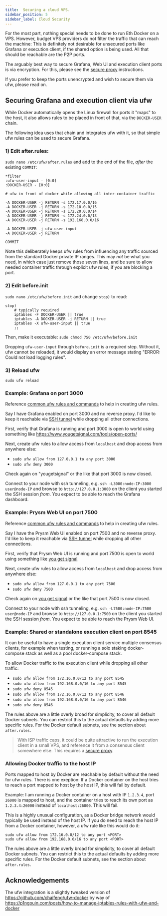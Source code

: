 ```yaml
---
title:  Securing a cloud VPS.
sidebar_position: 5
sidebar_label: Cloud Security
---
```


For the most part, nothing special needs to be done to run Eth Docker on a VPS. However, budget VPS providers do not
filter the traffic that can reach the machine: This is definitely not desirable for unsecured ports like Grafana
or execution client, if the shared option is being used. All that should be reachable are the P2P ports.

The arguably best way to secure Grafana, Web UI and execution client ports is via encryption. For this, please see the [secure proxy](../Usage/ReverseProxy.md)
instructions.

If you prefer to keep the ports unencrypted and wish to secure them via ufw, please read on.
## Securing Grafana and execution client via ufw

While Docker automatically opens the Linux firewall for ports it "maps" to the host, it also
allows rules to be placed in front of that, via the `DOCKER-USER` chain.

The following idea uses that chain and integrates ufw with it, so that simple ufw rules can
be used to secure Grafana.

### 1) Edit after.rules:

`sudo nano /etc/ufw/after.rules` and add to the end of the file, *after* the existing `COMMIT`:

```
*filter
:ufw-user-input - [0:0]
:DOCKER-USER - [0:0]

# ufw in front of docker while allowing all inter-container traffic

-A DOCKER-USER -j RETURN -s 172.17.0.0/16
-A DOCKER-USER -j RETURN -s 172.18.0.0/15
-A DOCKER-USER -j RETURN -s 172.20.0.0/14
-A DOCKER-USER -j RETURN -s 172.24.0.0/13
-A DOCKER-USER -j RETURN -s 192.168.0.0/16

-A DOCKER-USER -j ufw-user-input
-A DOCKER-USER -j RETURN

COMMIT
```

Note this deliberately keeps ufw rules from influencing any traffic sourced from the standard Docker private IP ranges.
This may *not* be what you need, in which case just remove those seven lines, and be sure to allow needed
container traffic through explicit ufw rules, if you are blocking a port.

### 2) Edit before.init

`sudo nano /etc/ufw/before.init` and change `stop)` to read:

```
stop)
    # typically required
    iptables -F DOCKER-USER || true
    iptables -A DOCKER-USER -j RETURN || true
    iptables -X ufw-user-input || true
    ;;
```

Then, make it executable: `sudo chmod 750 /etc/ufw/before.init`

Dropping `ufw-user-input` through `before.init` is a required step. Without it, ufw cannot be reloaded, it would display an error message
stating "ERROR: Could not load logging rules".

### 3) Reload ufw

`sudo ufw reload`

### Example: Grafana on port 3000

Reference [common ufw rules and commands](https://www.digitalocean.com/community/tutorials/ufw-essentials-common-firewall-rules-and-commands)
to help in creating ufw rules.

Say I have Grafana enabled on port 3000 and no reverse proxy. I'd like to keep it reachable via [SSH tunnel](https://www.howtogeek.com/168145/how-to-use-ssh-tunneling/)
while dropping all other connections.

First, verify that Grafana is running and port 3000 is open to world using something like https://www.yougetsignal.com/tools/open-ports/

Next, create ufw rules to allow access from `localhost` and drop access from anywhere else:

- `sudo ufw allow from 127.0.0.1 to any port 3000`
- `sudo ufw deny 3000`

Check again on "yougetsignal" or the like that port 3000 is now closed.

Connect to your node with ssh tunneling, e.g. `ssh -L3000:node-IP:3000 user@node-IP` and browse to `http://127.0.0.1:3000` on the client
you started the SSH session *from*. You expect to be able to reach the Grafana dashboard.

### Example: Prysm Web UI on port 7500

Reference [common ufw rules and commands](https://www.digitalocean.com/community/tutorials/ufw-essentials-common-firewall-rules-and-commands)
to help in creating ufw rules.

Say I have the Prysm Web UI enabled on port 7500 and no reverse proxy. I'd like to keep it reachable via [SSH tunnel](https://www.howtogeek.com/168145/how-to-use-ssh-tunneling/)
while dropping all other connections.

First, verify that Prysm Web UI is running and port 7500 is open to world using something like [you get signal](https://www.yougetsignal.com/tools/open-ports/)

Next, create ufw rules to allow access from `localhost` and drop access from anywhere else:

- `sudo ufw allow from 127.0.0.1 to any port 7500`
- `sudo ufw deny 7500`

Check again on [you get signal](https://www.yougetsignal.com/tools/open-ports/) or the like that port 7500 is now closed.

Connect to your node with ssh tunneling, e.g. `ssh -L7500:node-IP:7500 user@node-IP` and browse to `http://127.0.0.1:7500` on the client
you started the SSH session *from*. You expect to be able to reach the Prysm Web UI.

### Example: Shared or standalone execution client on port 8545

It can be useful to have a single execution client service multiple consensus clients, for example when testing, or running a solo staking docker-compose stack as well as a pool docker-compose stack.

To allow Docker traffic to the execution client while dropping all other traffic:
- `sudo ufw allow from 172.16.0.0/12 to any port 8545`
- `sudo ufw allow from 192.168.0.0/16 to any port 8545`
- `sudo ufw deny 8545`
- `sudo ufw allow from 172.16.0.0/12 to any port 8546`
- `sudo ufw allow from 192.168.0.0/16 to any port 8546`
- `sudo ufw deny 8546`

The rules above are a little overly broad for simplicity, to cover all default Docker subnets. You can restrict this
to the actual defaults by adding more specific rules. For the Docker default subnets, see the section about
`after.rules`.

> With ISP traffic caps, it could be quite attractive to run the execution client in a small VPS, and reference it from a consensus client somewhere
> else. This requires a [secure proxy](../Usage/ReverseProxy.md).

### Allowing Docker traffic to the host IP

Ports mapped to host by Docker are reachable by default without the need for ufw rules. There is one exeption:
If a Docker container on the host tries to reach a port mapped to host by the host IP, this will fail by default.

Example: I am running a Docker container on a host with IP `1.2.3.4`, port `26000` is mapped to host, and the container
tries to reach its own port as `1.2.3.4:26000` instead of `localhost:26000`. This will fail.

This is a highly unusual configuration, as a Docker bridge network would typically be used instead of the host IP.
If you do need to reach the host IP from a Docker container, however, a ufw rule like this would do it:

```
sudo ufw allow from 172.16.0.0/12 to any port <PORT>
sudo ufw allow from 192.168.0.0/16 to any port <PORT>
````

The rules above are a little overly broad for simplicity, to cover all default Docker subnets. You can restrict this
to the actual defaults by adding more specific rules. For the Docker default subnets, see the section about
`after.rules`.

## Acknowledgements

The ufw integration is a slightly tweaked version of https://github.com/chaifeng/ufw-docker by way 
of https://p1ngouin.com/posts/how-to-manage-iptables-rules-with-ufw-and-docker

